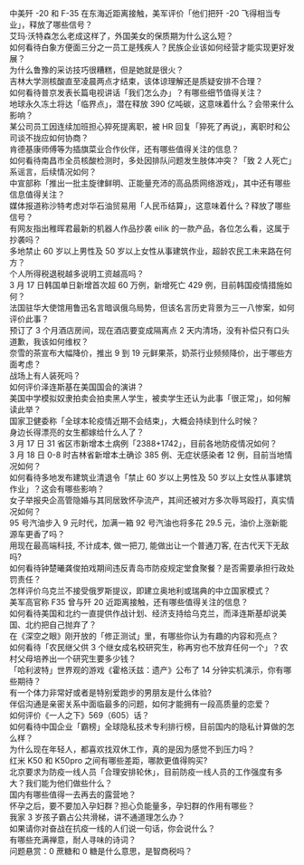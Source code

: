 中美歼 -20 和 F-35 在东海近距离接触，美军评价「他们把歼 -20 飞得相当专业」，释放了哪些信号？  
艾玛·沃特森怎么老成这样了，外国美女的保质期为什么这么短？  
如何看待白象方便面三分之一员工是残疾人？民族企业该如何经营才能实现更好发展？  
为什么鲁豫的采访技巧很糟糕，但是她就是很火？  
吉林大学测核酸直至凌晨两点才结束，该体谅理解还是质疑安排不合理？  
如何看待普京发表长篇电视讲话「我们怎么办」？有哪些细节值得关注？  
地球永久冻土将达「临界点」，潜在释放 390 亿吨碳，这意味着什么？会带来什么影响？  
某公司员工因连续加班担心猝死提离职，被 HR 回复「猝死了再说」，离职时和公司谈不拢应如何协商？  
肯德基康师傅等为插旗菜业合作伙伴，还有哪些值得关注的信息？  
如何看待南昌市全员核酸检测时，多处因排队问题发生肢体冲突？「致 2 人死亡」系谣言，后续情况如何？  
中宣部称「推出一批主旋律鲜明、正能量充沛的高品质网络游戏」，其中还有哪些信息值得关注？  
媒体报道称沙特考虑对华石油贸易用「人民币结算」，这意味着什么？释放了哪些信号？  
有网友指出稚晖君最新的机器人作品抄袭 eilik 的一款产品，各位怎么看，这属于抄袭吗？  
多地禁止 60 岁以上男性及 50 岁以上女性从事建筑作业，超龄农民工未来路在何方？  
个人所得税退税越多说明工资越高吗？  
3 月 17 日韩国单日新增首次超 60 万例，新增死亡 429 例，目前韩国疫情措施如何？  
法国驻华大使馆用鲁迅名言暗讽俄乌局势，但该名言历史背景为三一八惨案，如何评价此事？  
预订了 3 个月酒店房间，现在酒店要变成隔离点 2 天内清场，没有补偿只有口头道歉，我该如何维权？  
奈雪的茶宣布大幅降价，推出 9 到 19 元鲜果茶，奶茶行业频频降价，出于哪些方面考虑？  
战场上有人装死吗？  
如何评价泽连斯基在美国国会的演讲？  
美国中学模拟奴隶拍卖会拍卖黑人学生，被卖学生还认为此事「很正常」，如何解读此举？  
国家卫健委称「全球本轮疫情近期不会结束」，大概会持续到什么时候？  
身边长得漂亮的女生都嫁给什么人了？  
3 月 17 日 31 省区市新增本土病例「2388+1742」，目前各地防疫情况如何？  
3 月 18 日 0-8 时吉林省新增本土确诊 385 例、无症状感染者 12 例，目前当地情况如何？  
如何看待多地发布建筑业清退令「禁止 60 岁以上男性及 50 岁以上女性从事建筑作业」？这会有哪些影响？  
女子举报央企高管隐婚与其同居致怀孕流产，其间还被对方多次辱骂殴打，真实情况如何？  
95 号汽油步入 9 元时代，加满一箱 92 号汽油也将多花 29.5 元，油价上涨新能源车更香了吗？  
用现在最高端科技, 不计成本, 做一把刀, 能做出让一个普通刀客, 在古代天下无敌吗?  
如何看待钟楚曦龚俊拍戏期间违反青岛市防疫规定堂食聚餐？是否需要承担行政处罚责任？  
怎样评价乌克兰不接受俄罗斯提议，即建立奥地利或瑞典的中立国家模式？  
美军高官称 F35 曾与歼 20 近距离接触，还有哪些值得关注的信息？  
如何看待美国和北约一直提供作战计划、经济支持给乌克兰，而泽连斯基却说美国、北约把自己抛弃了？  
在《深空之眼》刚开放的「修正测试」里，有哪些你认为有趣的内容和亮点？  
如何看待「农民继父供 3 个继女成名校研究生，称再穷也不放弃任何一个」？农村父母培养出一个研究生要多少钱？  
「哈利波特」世界观的游戏《霍格沃兹：遗产》公布了 14 分钟实机演示，你有哪些期待？  
有一个体力非常好或者是特别爱跑步的男朋友是什么体验?  
伴侣沟通是亲密关系中面临最多的问题，如何才能拥有一段高质量的恋爱？  
如何评价《一人之下》569（605）话？  
如何看待中国企业「霸榜」全球隐私技术专利排行榜，目前国内的隐私计算做的怎么样？  
为什么现在年轻人，都喜欢找双休工作，真的是因为感觉不到压力吗？  
红米 K50 和 K50pro 之间有哪些差距，哪款更值得购买?  
北京要求为防疫一线人员「合理安排轮休」，目前防疫一线人员的工作强度有多大？我们能为他们做些什么？  
国内有哪些值得一去再去的露营地？  
怀孕之后，要不要加入孕妇群？担心负能量多，孕妇群的作用有哪些？  
我家 3 岁孩子霸占公共滑梯，讲不通道理怎么办？  
如果请你对奋战在抗疫一线的人们说一句话，你会说什么？  
有哪些充满禅意，耐人寻味的诗词？  
问题悬赏：0 蔗糖和 0 糖是什么意思，是智商税吗？  
